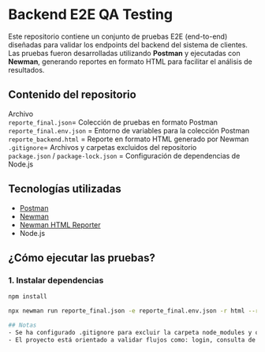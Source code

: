 # Backend E2E QA Testing 
Este repositorio contiene un conjunto de pruebas E2E (end-to-end) diseñadas para validar los endpoints del backend del sistema de clientes. Las pruebas fueron desarrolladas utilizando **Postman** y ejecutadas con **Newman**, generando reportes en formato HTML para facilitar el análisis de resultados.

##  Contenido del repositorio
 
Archivo                                                        
`reporte_final.json`= Colección de pruebas en formato Postman        
`reporte_final.env.json` = Entorno de variables para la colección Postman 
`reporte_backend.html` = Reporte en formato HTML generado por Newman    
`.gitignore`= Archivos y carpetas excluidos del repositorio  
`package.json` / `package-lock.json` = Configuración de dependencias de Node.js       


## Tecnologías utilizadas

- [Postman](https://www.postman.com/)
- [Newman](https://www.npmjs.com/package/newman)
- [Newman HTML Reporter](https://www.npmjs.com/package/newman-reporter-html)
- Node.js



## ¿Cómo ejecutar las pruebas?
### 1. Instalar dependencias

```bash
npm install

npx newman run reporte_final.json -e reporte_final.env.json -r html --reporter-html-export reporte_backend.html

## Notas
- Se ha configurado .gitignore para excluir la carpeta node_modules y otros archivos innecesarios del repositorio
- El proyecto está orientado a validar flujos como: login, consulta de clientes, creación, actualización y eliminación de clientes.
